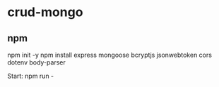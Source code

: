 # crud-mongo

## npm
  npm init -y
  npm install express mongoose bcryptjs jsonwebtoken cors dotenv body-parser

Start: npm run -
